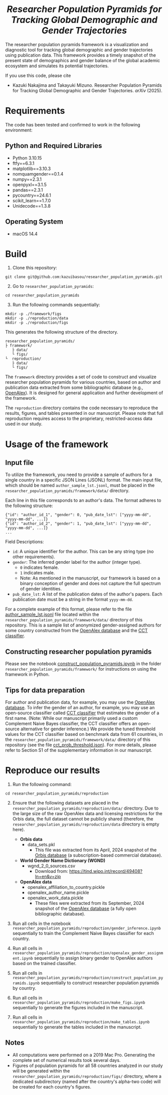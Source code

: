 <h1 align="center">
<i>Researcher Population Pyramids for Tracking Global Demographic and Gender Trajectories</i>
</h1>

<!-- <p align="center">
<a href="https://github.com/kazuibasou/hyper-dk-series/blob/main/LICENSE" target="_blank">
<img alt="License: MIT" src="https://img.shields.io/github/license/kazuibasou/hyperneo">
</a>

<a href="https://arxiv.org/abs/2106.12162" target="_blank">
<img alt="ARXIV: 2106.12162" src="https://img.shields.io/badge/arXiv-2106.12162-red.svg">
</a>

</p> -->

The researcher population pyramids framework is a visualization and diagnostic tool for tracking global demographic and gender trajectories using publication data. 
This framework provides a timely snapshot of the present state of demographics and gender balance of the global academic ecosystem and simulates its potential trajectories.

If you use this code, please cite

- Kazuki Nakajima and Takayuki Mizuno. Researcher Population Pyramids for Tracking Global Demographic and Gender Trajectories. *arXiv* (2025).


# Requirements

The code has been tested and confirmed to work in the following environment:

## Python and Required Libraries

- Python 3.10.15
- ftfy==6.3.1
- matplotlib==3.10.3
- nomquamgender==0.1.4
- numpy==2.3.1
- openpyxl==3.1.5
- pandas==2.3.1
- pycountry==24.6.1
- scikit_learn==1.7.0
- Unidecode==1.3.8

## Operating System

- macOS 14.4


# Build

1. Clone this repository:
```
git clone git@github.com:kazuibasou/researcher_population_pyramids.git
```

2. Go to `researcher_population_pyramids`:
```
cd researcher_population_pyramids
```

3. Run the following commands sequentially:
```
mkdir -p ./framework/figs
mkdir -p ./reproduction/data
mkdir -p ./reproduction/figs
```

This generates the following structure of the directory.

    researcher_population_pyramids/
    ├ framework/
       ├ data/
       └ figs/
    └  reproduction/
       ├ data/
       └ figs/

The `framework` directory provides a set of code to construct and visualize researcher population pyramids for various countries, based on author and publication data extracted from some bibliographic database (e.g., [OpenAlex](https://openalex.org/)). 
It is designed for general application and further development of the framework.

The `reproduction` directory contains the code necessary to reproduce the results, figures, and tables presented in our manuscript. 
Please note that full reproduction requires access to the proprietary, restricted-access data used in our study.


# Usage of the framework

## Input file

To utilize the framework, you need to provide a sample of authors for a single country in a specific JSON Lines (JSONL) format. 
The main input file, which should be named `author_sample_lst.jsonl`, must be placed in the `researcher_population_pyramids/framework/data/` directory.

Each line in this file corresponds to an author's data. 
The format adheres to the following structure:

```jsonl
{"id": "author_id_1", "gender": 0, "pub_date_lst": ["yyyy-mm-dd", "yyyy-mm-dd", ...]}
{"id": "author_id_2", "gender": 1, "pub_date_lst": ["yyyy-mm-dd", "yyyy-mm-dd", ...]}
...
```

Field Descriptions:

- ``id``: A unique identifier for the author. This can be any string type (no other requirements).
- ``gender``: The inferred gender label for the author (integer type).
    - ``0`` indicates female.
    - ``1`` indicates male.
    - Note: As mentioned in the manuscript, our framework is based on a binary conception of gender and does not capture the full spectrum of gender identities.
- ``pub_date_lst``: A list of the publication dates of the author's papers. Each publication date must be a string in the format ``yyyy-mm-dd``.

For a complete example of this format, please refer to the file [author_sample_lst.jsonl](https://github.com/kazuibasou/researcher_population_pyramids/blob/main/framework/data/author_sample_lst.jsonl) file located within the ``researcher_population_pyramids/framework/data/`` directory of this repository.
This is a sample list of anonymized gender-assigned authors for some country constructed from the [OpenAlex database](https://openalex.org/) and the [CCT classifier](https://github.com/ianvanbuskirk/nomquamgender).

## Constructing researcher population pyramids

Please see the notebook [construct_population_pyramids.ipynb](https://github.com/kazuibasou/researcher_population_pyramids/blob/main/framework/construct_population_pyramids.ipynb) in the folder ``researcher_population_pyramids/framework/`` for instructions on using the framework in Python.

## Tips for data preparation

For author and publication data, for example, you may use the [OpenAlex database](https://openalex.org/). 
To infer the gender of an author, for example, you may use an open-source classifier called [CCT classifier](https://github.com/ianvanbuskirk/nomquamgender) that estimates the gender of a first name. 
(Note: While our manuscript primarily used a custom Complement Naive Bayes classifier, the CCT classifier offers an open-source alternative for gender inference.) 
We provide the tuned threshold values for the CCT classifier based on benchmark data from 61 countries, in the `researcher_population_pyramids/framework/data/` directory of this repository (see the file [cct_prob_threshold.json](https://github.com/kazuibasou/researcher_population_pyramids/blob/main/framework/data/cct_prob_threshold.json)). 
For more details, please refer to Section S1 of the supplementary information in our manuscript.

# Reproduce our results

1. Run the following command:
```
cd researcher_population_pyramids/reproduction
```

2. Ensure that the following datasets are placed in the `researcher_population_pyramids/reproduction/data/` directory. Due to the large size of the raw OpenAlex data and licensing restrictions for the Orbis data, the full dataset cannot be publicly shared (therefore, the `researcher_population_pyramids/reproduction/data` directory is empty here).
    - **Orbis data**
        - data_sets.pkl
            - This file was extracted from its April, 2024 snapshot of the [Orbis database](https://www.moodys.com/web/en/us/capabilities/company-reference-data/orbis.html) (a subscription-based commercial database). 
    - **World Gender Name Dictionary (WGND)**
        - wgnd_2_0_sources.csv
            - Download from: https://tind.wipo.int/record/49408?ln=en&v=zip
    - **OpenAlex data**
        - openalex_affiliation_to_country.pickle
        - openalex_author_name.pickle
        - openalex_work_data.pickle
            - These files were extracted from its September, 2024 snapshot of the [OpenAlex database](https://openalex.org/) (a fully open bibliographic database).

3. Run all cells in the notebook `researcher_population_pyramids/reproduction/gender_inference.ipynb` sequentially to train the Complement Naive Bayes classifier for each country.

4. Run all cells in `researcher_population_pyramids/reproduction/openalex_gender_assignment.ipynb` sequentially to assign binary gender to OpenAlex authors based on the trained classifier.

5. Run all cells in `researcher_population_pyramids/reproduction/construct_population_pyramids.ipynb` sequentially to construct researcher population pyramids by country.

6. Run all cells in `researcher_population_pyramids/reproduction/make_figs.ipynb` sequentially to generate the figures included in the manuscript.

7. Run all cells in `researcher_population_pyramids/reproduction/make_tables.ipynb` sequentially to generate the tables included in the manuscript.

## Notes
- All computations were performed on a 2019 Mac Pro. Generating the complete set of numerical results took several days.
- Figures of population pyramids for all 58 countries analyzed in our study will be generated within the `researcher_population_pyramids/reproduction/figs/` directory, where a dedicated subdirectory (named after the country's alpha-two code) will be created for each country's figures.

